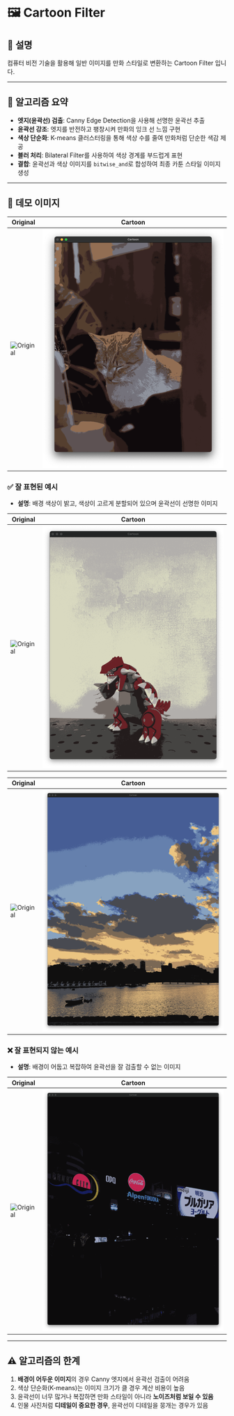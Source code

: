 # 🖼️ Cartoon Filter

## 🎯 설명
컴퓨터 비전 기술을 활용해 일반 이미지를 만화 스타일로 변환하는 Cartoon Filter 입니다.

---

## 🧠 알고리즘 요약

- **엣지(윤곽선) 검출**: Canny Edge Detection을 사용해 선명한 윤곽선 추출
- **윤곽선 강조**: 엣지를 반전하고 팽창시켜 만화의 잉크 선 느낌 구현
- **색상 단순화**: K-means 클러스터링을 통해 색상 수를 줄여 만화처럼 단순한 색감 제공
- **블러 처리**: Bilateral Filter를 사용하여 색상 경계를 부드럽게 표현
- **결합**: 윤곽선과 색상 이미지를 `bitwise_and`로 합성하여 최종 카툰 스타일 이미지 생성

---

## 📸 데모 이미지

| Original | Cartoon |
|----------|---------|
| ![Original](./Demo_Image/Cat_Original.png) | ![Cartoon](./Demo_Image/Cat_Cartoon.png) |

### ✅ 잘 표현된 예시
- **설명**: 배경 색상이 밝고, 색상이 고르게 분할되어 있으며 윤곽선이 선명한 이미지

| Original | Cartoon |
|----------|---------|
| ![Original](./Demo_Image/Pokemon_Original.png) | ![Cartoon](./Demo_Image/Pokemon_Cartoon.png) |

| Original | Cartoon |
|----------|---------|
| ![Original](./Demo_Image/Nature_Original.png) | ![Cartoon](./Demo_Image/Nature_Cartoon.png) |

### ❌ 잘 표현되지 않는 예시
- **설명**: 배경이 어둡고 복잡하여 윤곽선을 잘 검출할 수 없는 이미지

| Original | Cartoon |
|----------|---------|
| ![Original](./Demo_Image/Night_Original.png) | ![Cartoon](./Demo_Image/Night_Cartoon.png) |

---

## ⚠️ 알고리즘의 한계

1. **배경이 어두운 이미지**의 경우 Canny 엣지에서 윤곽선 검출이 어려움
2. 색상 단순화(K-means)는 이미지 크기가 클 경우 계산 비용이 높음
3. 윤곽선이 너무 많거나 복잡하면 만화 스타일이 아니라 **노이즈처럼 보일 수 있음**
4. 인물 사진처럼 **디테일이 중요한 경우**, 윤곽선이 디테일을 뭉개는 경우가 있음
